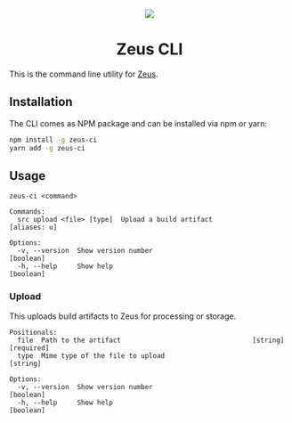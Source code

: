 <div align="center">
    <img src="https://user-images.githubusercontent.com/1433023/32624723-f1c8ec84-c53e-11e7-9e78-e5a6369176c3.png">
    <h1>Zeus CLI</h1>
</div>

This is the command line utility for [Zeus](https://github.com/getsentry/zeus).

## Installation

The CLI comes as NPM package and can be installed via npm or yarn:


```bash
npm install -g zeus-ci
yarn add -g zeus-ci
```

## Usage

```
zeus-ci <command>

Commands:
  src upload <file> [type]  Upload a build artifact                 [aliases: u]

Options:
  -v, --version  Show version number                                   [boolean]
  -h, --help     Show help                                             [boolean]
```

### Upload

This uploads build artifacts to Zeus for processing or storage.


```
Positionals:
  file  Path to the artifact                                 [string] [required]
  type  Mime type of the file to upload                                 [string]

Options:
  -v, --version  Show version number                                   [boolean]
  -h, --help     Show help                                             [boolean]
```
